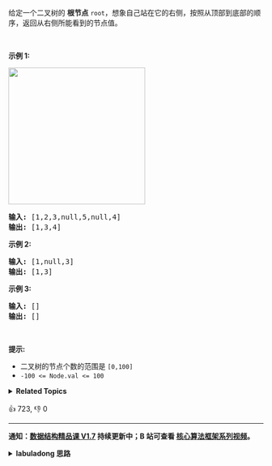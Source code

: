 <p>给定一个二叉树的 <strong>根节点</strong> <code>root</code>，想象自己站在它的右侧，按照从顶部到底部的顺序，返回从右侧所能看到的节点值。</p>

<p> </p>

<p><strong>示例 1:</strong></p>

<p><img src="https://assets.leetcode.com/uploads/2021/02/14/tree.jpg" style="width: 270px; " /></p>

<pre>
<strong>输入:</strong> [1,2,3,null,5,null,4]
<strong>输出:</strong> [1,3,4]
</pre>

<p><strong>示例 2:</strong></p>

<pre>
<strong>输入:</strong> [1,null,3]
<strong>输出:</strong> [1,3]
</pre>

<p><strong>示例 3:</strong></p>

<pre>
<strong>输入:</strong> []
<strong>输出:</strong> []
</pre>

<p> </p>

<p><strong>提示:</strong></p>

<ul>
	<li>二叉树的节点个数的范围是 <code>[0,100]</code></li>
	<li><meta charset="UTF-8" /><code>-100 <= Node.val <= 100</code> </li>
</ul>
<details><summary><strong>Related Topics</strong></summary>树 | 深度优先搜索 | 广度优先搜索 | 二叉树</details><br>

<div>👍 723, 👎 0</div>

<div id="labuladong"><hr>

**通知：[数据结构精品课 V1.7](https://aep.h5.xeknow.com/s/1XJHEO) 持续更新中；B 站可查看 [核心算法框架系列视频](https://space.bilibili.com/14089380/channel/series)。**

<details><summary><strong>labuladong 思路</strong></summary>

## 基本思路

这题有两个思路：

1、用 BFS 层序遍历算法，每一层的最后一个节点就是二叉树的右侧视图。我们可以把 BFS 反过来，从右往左遍历每一行，进一步提升效率。

2、用 DFS 递归遍历算法，同样需要反过来，先递归 `root.right` 再递归 `root.left`，同时用 `res` 记录每一层的最右侧节点作为右侧视图。

**标签：[BFS 算法](https://mp.weixin.qq.com/mp/appmsgalbum?__biz=MzAxODQxMDM0Mw==&action=getalbum&album_id=2122002916411604996)，[DFS 算法](https://mp.weixin.qq.com/mp/appmsgalbum?__biz=MzAxODQxMDM0Mw==&action=getalbum&album_id=2122002916411604996)，[二叉树](https://mp.weixin.qq.com/mp/appmsgalbum?__biz=MzAxODQxMDM0Mw==&action=getalbum&album_id=2121994699837177859)**

## 解法代码

```java
class Solution {

    /* BFS 层序遍历解法 */
    public List<Integer> rightSideView(TreeNode root) {
        List<Integer> res = new LinkedList<>();
        if (root == null) {
            return res;
        }
        // BFS 层序遍历，计算右侧视图
        Queue<TreeNode> q = new LinkedList<>();
        q.offer(root);
        // while 循环控制从上向下一层层遍历
        while (!q.isEmpty()) {
            int sz = q.size();
            // 每一层头部就是最右侧的元素
            TreeNode last = q.peek();
            for (int i = 0; i < sz; i++) {
                TreeNode cur = q.poll();
                // 控制每一层从右向左遍历
                if (cur.right != null) {
                    q.offer(cur.right);
                }
                if (cur.left != null) {
                    q.offer(cur.left);
                }
            }
            // 每一层的最后一个节点就是二叉树的右侧视图
            res.add(last.val);
        }
        return res;
    }

    /* DFS 递归遍历解法 */
    List<Integer> res = new ArrayList<>();
    // 记录递归的层数
    int depth = 0;

    public List<Integer> rightSideView_DFS(TreeNode root) {
        traverse(root);
        return res;
    }

    // 二叉树遍历函数
    void traverse(TreeNode root) {
        if (root == null) {
            return;
        }
        // 前序遍历位置
        depth++;
        if (res.size() < depth) {
            // 这一层还没有记录值
            // 说明 root 就是右侧视图的第一个节点
            res.add(root.val);
        }
        // 注意，这里反过来，先遍历右子树再遍历左子树
        // 这样首先遍历的一定是右侧节点
        traverse(root.right);
        traverse(root.left);
        // 后序遍历位置
        depth--;
    }
}
```

</details>
</div>



